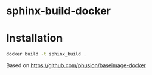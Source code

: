 # sphinx-build-docker

# Installation
```bash
docker build -t sphinx_build .
```

Based on https://github.com/phusion/baseimage-docker
